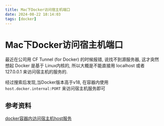 ```yaml
---
title: Mac下Docker访问宿主机端口
date: 2024-08-22 18:14:03
tags: [docker]
---
```


# Mac下Docker访问宿主机端口

最近在公司用 CF Tunnel (for Docker) 的时候报错, 说找不到源服务器,
这才突然想起 Docker 是基于 Linux内核的, 
所以大概是不能直接用 localhost 或者 127.0.0.1 来访问宿主机的服务的.

经过搜索后发现,当Docker版本高于v18, 在容器内使用 `host.docker.internal:PORT` 来访问宿主机服务即可

## 参考资料

[docker容器内访问宿主机host服务](https://www.cnblogs.com/forlive/p/15989409.html)
